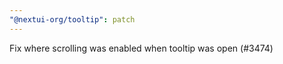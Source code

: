```yaml
---
"@nextui-org/tooltip": patch
---
```


Fix where scrolling was enabled when tooltip was open (#3474)
